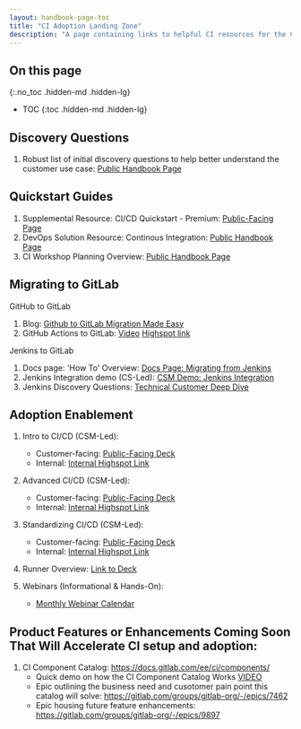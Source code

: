```yaml
---
layout: handbook-page-toc
title: "CI Adoption Landing Zone"
description: "A page containing links to helpful CI resources for the CSM team and our customers"
---
```


## On this page

{:.no_toc .hidden-md .hidden-lg}

- TOC
{:toc .hidden-md .hidden-lg}

## Discovery Questions
1. Robust list of initial discovery questions to help better understand the customer use case: [Public Handbook Page](/handbook/marketing/brand-and-product-marketing/product-and-solution-marketing/usecase-gtm/ci/#discovery-questions)

## Quickstart Guides
1. Supplemental Resource: CI/CD Quickstart - Premium: [Public-Facing Page](https://gitlab.highspot.com/viewer/63bf4994dc979c98f1d3e832?)
1. DevOps Solution Resource: Continous Integration: [Public Handbook Page](https://about.gitlab.com/handbook/marketing/brand-and-product-marketing/product-and-solution-marketing/usecase-gtm/ci/#sample-discovery-questions)
1. CI Workshop Planning Overview: [Public Handbook Page](https://about.gitlab.com/handbook/customer-success/workshops/ci-workshop.html)

## Migrating to GitLab

GitHub to GitLab

1. Blog: [Github to GitLab Migration Made Easy](https://about.gitlab.com/blog/2023/07/11/github-to-gitlab-migration-made-easy/)
1. GitHub Actions to GitLab: [Video](https://youtu.be/0Id5oMl1Kqs)  [Highspot link](https://gitlab.highspot.com/items/648a0479e3c34e922e251bcd?lfrm=shp.0)

Jenkins to GitLab

1. Docs page: 'How To' Overview: [Docs Page: Migrating from Jenkins](https://docs.gitlab.com/ee/ci/migration/jenkins.html)
1. Jenkins Integration demo (CS-Led): [CSM Demo: Jenkins Integration](https://gitlab.com/gitlab-learn-labs/webinars/cicd/jenkins-integration-demo)
1. Jenkins Discovery Questions: [Technical Customer Deep Dive](https://docs.google.com/document/d/1g0ftF3kSQ0_OUpvuM4WUseFUjd_iSsPXQoIqKR7Ledg/edit)

## Adoption Enablement
1. Intro to CI/CD (CSM-Led): 
   - Customer-facing: [Public-Facing Deck](https://content.gitlab.com/viewer/64cadaf3b956a3a8474c08c1)
   - Internal: [Internal Highspot Link](https://gitlab.highspot.com/items/62d048f841caa8d7a595da82?lfrm=srp.2)

1.  Advanced CI/CD (CSM-Led):
    - Customer-facing: [Public-Facing Deck](https://content.gitlab.com/viewer/64cadbda812416966124e21b)
    - Internal: [Internal Highspot Link](https://gitlab.highspot.com/items/62d16ab8ea03e5a65d81971f?lfrm=ssrp.4)

1. Standardizing CI/CD (CSM-Led):
    - Customer-facing: [Public-Facing Deck](https://content.gitlab.com/viewer/64d65e3dad012a41b89955cf)
    - Internal: [Internal Highspot Link](https://gitlab.highspot.com/items/64cd36766410d07b2f63136d)

1. Runner Overview: [Link to Deck](https://gitlab.highspot.com/items/64cadeb868936bb54ac9ce2f#)
    
1.  Webinars (Informational & Hands-On):
     - [Monthly Webinar Calendar](https://about.gitlab.com/handbook/customer-success/csm/segment/scale/webinar-calendar/)
 

 ## Product Features or Enhancements Coming Soon That Will Accelerate CI setup and adoption:
 1. CI Component Catalog: https://docs.gitlab.com/ee/ci/components/
    *  Quick demo on how the CI Component Catalog Works [VIDEO](https://youtu.be/nijvYhAPKsM)
    *  Epic outlining the business need and cusotomer pain point this catalog will solve: https://gitlab.com/groups/gitlab-org/-/epics/7462
    *  Epic housing future feature enhancements: https://gitlab.com/groups/gitlab-org/-/epics/9897




